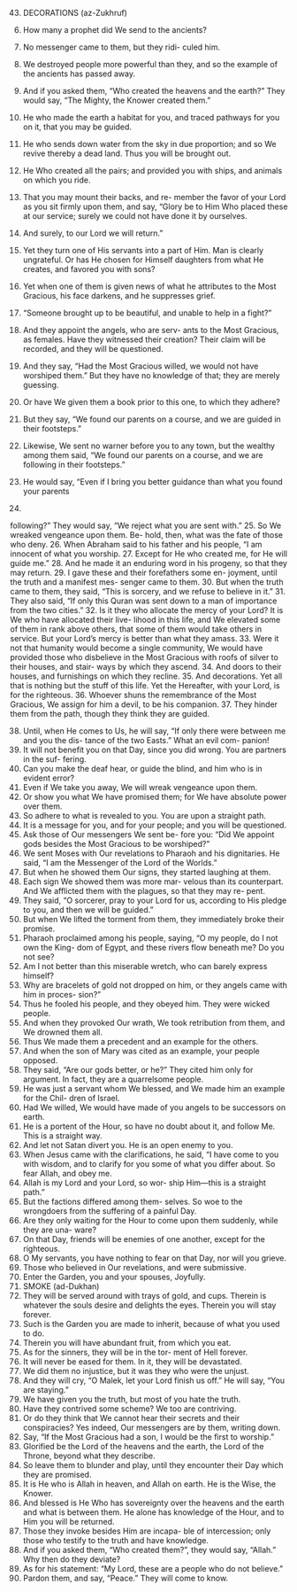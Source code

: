 43. DECORATIONS (az-Zukhruf)

<!-- 1. Ha,
2. By
Meem.
the Book that makes things clear.
We made it an Arabic Quran, so that you
may understand.
4. And it is with Us, in the Source Book, sub-
lime and wise.
5. Shall We hold back the Reminder from you,
since you are a transgressing people? -->

6. How many a prophet did We send to the
ancients?
7. No messenger came to them, but they ridi-
culed him.
8. We destroyed people more powerful than
they, and so the example of the ancients has
passed away.
9. And if you asked them, “Who created the
heavens and the earth?” They would say,
“The Mighty, the Knower created them.”


10. He who made the earth a habitat for you,
and traced pathways for you on it, that you
may be guided.
11. He who sends down water from the sky in
due proportion; and so We revive thereby a
dead land. Thus you will be brought out.
12. He Who created all the pairs; and provided
you with ships, and animals on which you
ride.
13. That you may mount their backs, and re-
member the favor of your Lord as you sit
firmly upon them, and say, “Glory be to Him
Who placed these at our service; surely we
could not have done it by ourselves.
14. And
surely, to our Lord we will return.”
15. Yet they turn one of His servants into a part
of Him. Man is clearly ungrateful.
Or has He chosen for Himself daughters
from what He creates, and favored you with
sons?
17. Yet when one of them is given news of what
he attributes to the Most Gracious, his face
darkens, and he suppresses grief.
18. “Someone brought up to be beautiful, and
unable to help in a fight?”
19. And they appoint the angels, who are serv-
ants to the Most Gracious, as females. Have
they witnessed their creation? Their claim
will be recorded, and they will be questioned.
20. And they say, “Had the Most Gracious
willed, we would not have worshiped them.”
But they have no knowledge of that; they are
merely guessing.
21. Or have We given them a book prior to this
one, to which they adhere?
22. But they say, “We found our parents on a
course, and we are guided in their footsteps.”
23. Likewise, We sent no warner before you to
any town, but the wealthy among them said,
“We found our parents on a course, and we
are following in their footsteps.”
24. He would say, “Even if I bring you better
guidance than what you found your parents
16.
following?” They would say, “We reject what
you are sent with.”
25. So We wreaked vengeance upon them. Be-
hold, then, what was the fate of those who
deny.
26. When Abraham said to his father and his
people, “I am innocent of what you worship.
27. Except for He who created me, for He will
guide me.”
28. And he made it an enduring word in his
progeny, so that they may return.
29. I gave these and their forefathers some en-
joyment, until the truth and a manifest mes-
senger came to them.
30. But when the truth came to them, they
said, “This is sorcery, and we refuse to believe
in it.”
31. They also said, “If only this Quran was sent
down to a man of importance from the two
cities.”
32. Is it they who allocate the mercy of your
Lord? It is We who have allocated their live-
lihood in this life, and We elevated some of
them in rank above others, that some of them
would take others in service. But your Lord’s
mercy is better than what they amass.
33. Were it not that humanity would become a
single community, We would have provided
those who disbelieve in the Most Gracious
with roofs of silver to their houses, and stair-
ways by which they ascend.
34. And doors to their houses, and furnishings
on which they recline.
35. And decorations. Yet all that is nothing but
the stuff of this life. Yet the Hereafter, with
your Lord, is for the righteous.
36. Whoever shuns the remembrance of the
Most Gracious, We assign for him a devil, to
be his companion.
37. They hinder them from the path, though
they think they are guided.

38. Until, when He comes to Us, he will say, “If
only there were between me and you the dis-
tance of the two Easts.” What an evil com-
panion!
39. It will not benefit you on that Day, since
you did wrong. You are partners in the suf-
fering.
40. Can you make the deaf hear, or guide the
blind, and him who is in evident error?
41. Even if We take you away, We will wreak
vengeance upon them.
42. Or show you what We have promised
them; for We have absolute power over them.
43. So adhere to what is revealed to you. You
are upon a straight path.
44. It is a message for you, and for your people;
and you will be questioned.
45. Ask those of Our messengers We sent be-
fore you: “Did We appoint gods besides the
Most Gracious to be worshiped?”
46. We sent Moses with Our revelations to
Pharaoh and his dignitaries. He said, “I am
the Messenger of the Lord of the Worlds.”
47. But when he showed them Our signs, they
started laughing at them.
48. Each sign We showed them was more mar-
velous than its counterpart. And We afflicted
them with the plagues, so that they may re-
pent.
49. They said, “O sorcerer, pray to your Lord
for us, according to His pledge to you, and
then we will be guided.”
50. But when We lifted the torment from
them, they immediately broke their promise.
51. Pharaoh proclaimed among his people,
saying, “O my people, do I not own the King-
dom of Egypt, and these rivers flow beneath
me? Do you not see?
52. Am I not better than this miserable wretch,
who can barely express himself?
53. Why are bracelets of gold not dropped on
him, or they angels came with him in proces-
sion?”
54. Thus
he fooled his people, and they obeyed
him. They were wicked people.
55. And when they provoked Our wrath, We
took retribution from them, and We
drowned them all.
56. Thus We made them a precedent and an
example for the others.
57. And when the son of Mary was cited as an
example, your people opposed.
58. They said, “Are our gods better, or he?”
They cited him only for argument. In fact,
they are a quarrelsome people.
59. He was just a servant whom We blessed,
and We made him an example for the Chil-
dren of Israel.
60. Had We willed, We would have made of
you angels to be successors on earth.
61. He is a portent of the Hour, so have no
doubt about it, and follow Me. This is a
straight way.
62. And let not Satan divert you. He is an open
enemy to you.
63. When Jesus came with the clarifications, he
said, “I have come to you with wisdom, and
to clarify for you some of what you differ
about. So fear Allah, and obey me.
64. Allah is my Lord and your Lord, so wor-
ship Him—this is a straight path.”
65. But the factions differed among them-
selves. So woe to the wrongdoers from the
suffering of a painful Day.
66. Are they only waiting for the Hour to come
upon them suddenly, while they are una-
ware?
67. On that Day, friends will be enemies of one
another, except for the righteous.
68. O My servants, you have nothing to fear on
that Day, nor will you grieve.
69. Those who believed in Our revelations,
and were submissive.
70. Enter the Garden, you and your spouses,
Joyfully.
18844. SMOKE (ad-Dukhan)
71. They will be served around with trays of
gold, and cups. Therein is whatever the souls
desire and delights the eyes. Therein you will
stay forever.
72. Such is the Garden you are made to inherit,
because of what you used to do.
73. Therein you will have abundant fruit, from
which you eat.
74. As for the sinners, they will be in the tor-
ment of Hell forever.
75. It will never be eased for them. In it, they
will be devastated.
76. We did them no injustice, but it was they
who were the unjust.
77. And they will cry, “O Malek, let your Lord
finish us off.” He will say, “You are staying.”
78. We have given you the truth, but most of
you hate the truth.
79. Have they contrived some scheme? We too
are contriving.
80. Or do they think that We cannot hear their
secrets and their conspiracies? Yes indeed,
Our messengers are by them, writing down.
81. Say, “If the Most Gracious had a son, I
would be the first to worship.”
82. Glorified be the Lord of the heavens and
the earth, the Lord of the Throne, beyond
what they describe.
83. So leave them to blunder and play, until
they encounter their Day which they are
promised.
84. It is He who is Allah in heaven, and Allah
on earth. He is the Wise, the Knower.
85. And blessed is He Who has sovereignty
over the heavens and the earth and what is
between them. He alone has knowledge of the
Hour, and to Him you will be returned.
86. Those they invoke besides Him are incapa-
ble of intercession; only those who testify to
the truth and have knowledge.
87. And if you asked them, “Who created
them?”, they would say, “Allah.” Why then
do they deviate?
88. As
for his statement: “My Lord, these are a
people who do not believe.”
89. Pardon them, and say, “Peace.” They will
come to know.

